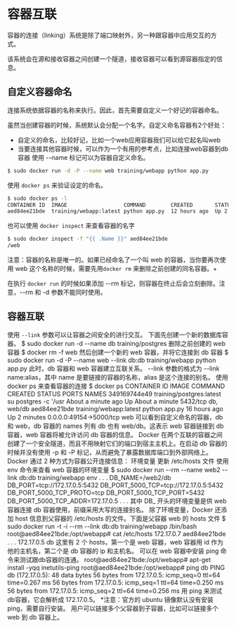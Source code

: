 
# 容器互联

容器的连接（linking）系统是除了端口映射外，另一种跟容器中应用交互的方式。

该系统会在源和接收容器之间创建一个隧道，接收容器可以看到源容器指定的信息。

## 自定义容器命名
连接系统依据容器的名称来执行。因此，首先需要自定义一个好记的容器命名。

虽然当创建容器的时候，系统默认会分配一个名字。自定义命名容器有2个好处：

- 自定义的命名，比较好记，比如一个web应用容器我们可以给它起名叫web
- 当要连接其他容器时候，可以作为一个有用的参考点，比如连接web容器到db容器
使用 --name 标记可以为容器自定义命名。
```bash
$ sudo docker run -d -P --name web training/webapp python app.py
```

使用 ```docker ps``` 来验证设定的命名。
```bash
$ sudo docker ps -l
CONTAINER ID  IMAGE                  COMMAND        CREATED       STATUS       PORTS                    NAMES
aed84ee21bde  training/webapp:latest python app.py  12 hours ago  Up 2 seconds 0.0.0.0:49154->5000/tcp  web
```

也可以使用 ```docker inspect``` 来查看容器的名字
```bash
$ sudo docker inspect -f "{{ .Name }}" aed84ee21bde
/web
```
注意：容器的名称是唯一的。如果已经命名了一个叫 web 的容器，当你要再次使用 web 这个名称的时候，需要先用```docker rm``` 来删除之前创建的同名容器。+

在执行 ```docker run``` 的时候如果添加 --rm 标记，则容器在终止后会立刻删除。注意，--rm 和 -d 参数不能同时使用。
## 容器互联

使用 ```--link``` 参数可以让容器之间安全的进行交互。
下面先创建一个新的数据库容器。
$ sudo docker run -d --name db training/postgres
删除之前创建的 web 容器
$ docker rm -f web
然后创建一个新的 web 容器，并将它连接到 db 容器
$ sudo docker run -d -P --name web --link db:db training/webapp python app.py
此时，db 容器和 web 容器建立互联关系。
--link 参数的格式为 --link name:alias，其中 name 是要链接的容器的名称，alias 是这个连接的别名。
使用 docker ps 来查看容器的连接
$ docker ps
CONTAINER ID  IMAGE                     COMMAND               CREATED             STATUS             PORTS                    NAMES
349169744e49  training/postgres:latest  su postgres -c '/usr  About a minute ago  Up About a minute  5432/tcp                 db, web/db
aed84ee21bde  training/webapp:latest    python app.py         16 hours ago        Up 2 minutes       0.0.0.0:49154->5000/tcp  web
可以看到自定义命名的容器，db 和 web，db 容器的 names 列有 db 也有 web/db。这表示 web 容器链接到 db 容器，web 容器将被允许访问 db 容器的信息。
Docker 在两个互联的容器之间创建了一个安全隧道，而且不用映射它们的端口到宿主主机上。在启动 db 容器的时候并没有使用 -p 和 -P 标记，从而避免了暴露数据库端口到外部网络上。
Docker 通过 2 种方式为容器公开连接信息：
环境变量
更新 /etc/hosts 文件
使用 env 命令来查看 web 容器的环境变量
$ sudo docker run --rm --name web2 --link db:db training/webapp env
. . .
DB_NAME=/web2/db
DB_PORT=tcp://172.17.0.5:5432
DB_PORT_5000_TCP=tcp://172.17.0.5:5432
DB_PORT_5000_TCP_PROTO=tcp
DB_PORT_5000_TCP_PORT=5432
DB_PORT_5000_TCP_ADDR=172.17.0.5
. . .
其中 DB_ 开头的环境变量是供 web 容器连接 db 容器使用，前缀采用大写的连接别名。
除了环境变量，Docker 还添加 host 信息到父容器的 /etc/hosts 的文件。下面是父容器 web 的 hosts 文件
$ sudo docker run -t -i --rm --link db:db training/webapp /bin/bash
root@aed84ee21bde:/opt/webapp# cat /etc/hosts
172.17.0.7  aed84ee21bde
. . .
172.17.0.5  db
这里有 2 个 hosts，第一个是 web 容器，web 容器用 id 作为他的主机名，第二个是 db 容器的 ip 和主机名。 可以在 web 容器中安装 ping 命令来测试跟db容器的连通。
root@aed84ee21bde:/opt/webapp# apt-get install -yqq inetutils-ping
root@aed84ee21bde:/opt/webapp# ping db
PING db (172.17.0.5): 48 data bytes
56 bytes from 172.17.0.5: icmp_seq=0 ttl=64 time=0.267 ms
56 bytes from 172.17.0.5: icmp_seq=1 ttl=64 time=0.250 ms
56 bytes from 172.17.0.5: icmp_seq=2 ttl=64 time=0.256 ms
用 ping 来测试db容器，它会解析成 172.17.0.5。 *注意：官方的 ubuntu 镜像默认没有安装 ping，需要自行安装。
用户可以链接多个父容器到子容器，比如可以链接多个 web 到 db 容器上。
